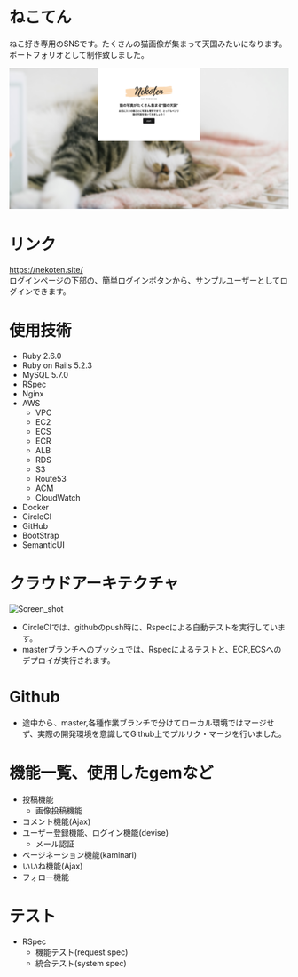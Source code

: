 # ねこてん
ねこ好き専用のSNSです。たくさんの猫画像が集まって天国みたいになります。
ポートフォリオとして制作致しました。

![Screen_shot](https://github.com/libra0424/nekoten-production/blob/master/app/assets/images/screenshot.png?raw=true)

# リンク
https://nekoten.site/ <br>
ログインページの下部の、簡単ログインボタンから、サンプルユーザーとしてログインできます。


# 使用技術
- Ruby 2.6.0
- Ruby on Rails 5.2.3
- MySQL 5.7.0
- RSpec
- Nginx
- AWS
  - VPC
  - EC2
  - ECS
  - ECR
  - ALB
  - RDS
  - S3
  - Route53
  - ACM
  - CloudWatch
- Docker
- CircleCI
- GitHub
- BootStrap
- SemanticUI

# クラウドアーキテクチャ
![Screen_shot](https://user-images.githubusercontent.com/44374005/71571357-2f8c6f00-2b1d-11ea-97ec-d0a6938dc2b9.png)

- CircleCIでは、githubのpush時に、Rspecによる自動テストを実行しています。
- masterブランチへのプッシュでは、Rspecによるテストと、ECR,ECSへのデプロイが実行されます。

# Github
- 途中から、master,各種作業ブランチで分けてローカル環境ではマージせず、実際の開発環境を意識してGithub上でプルリク・マージを行いました。

# 機能一覧、使用したgemなど
- 投稿機能
  - 画像投稿機能
- コメント機能(Ajax)
- ユーザー登録機能、ログイン機能(devise)
  - メール認証
- ページネーション機能(kaminari)
- いいね機能(Ajax)
- フォロー機能

# テスト
- RSpec
  - 機能テスト(request spec)
  - 統合テスト(system spec)
